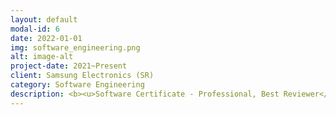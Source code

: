```yaml
---
layout: default
modal-id: 6
date: 2022-01-01
img: software_engineering.png
alt: image-alt
project-date: 2021~Present
client: Samsung Electronics (SR)
category: Software Engineering
description: <b><u>Software Certificate - Professional, Best Reviewer</u></b><br><br>사내에서 소프트웨어 알고리즘 문제해결능력을 평가하는 Software Certificate에서 Professional 등급을 취득하였고, 이후 코드리뷰어로서의 자격을 증명하는 Best Reviewer 인증도 취득하여 사내의 코드를 리뷰하는 역할을 주도적으로 진행하고 있습니다. 특히, TDD 방법 중 Unit Test를 작성하는 업무를 가이드하고, 클린코드 관점에서 코드리뷰를 진행하고, 코드리뷰 뉴스레터를 발급하는 등 사내에서 개발되고 있는 코드들이 좀 더 나아질수 있도록 하는 문화를 만들어가는데 노력하고 있습니다.
---
```

